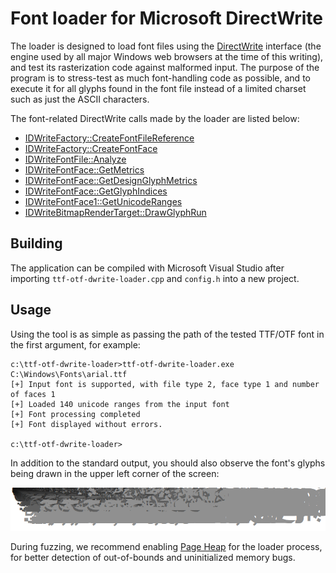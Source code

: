 # Font loader for Microsoft DirectWrite

The loader is designed to load font files using the [DirectWrite](https://docs.microsoft.com/en-us/windows/win32/directwrite/direct-write-portal) interface (the engine used by all major Windows web browsers at the time of this writing), and test its rasterization code against malformed input. The purpose of the program is to stress-test as much font-handling code as possible, and to execute it for all glyphs found in the font file instead of a limited charset such as just the ASCII characters.

The font-related DirectWrite calls made by the loader are listed below:

 - [IDWriteFactory::CreateFontFileReference](https://docs.microsoft.com/en-us/windows/win32/api/dwrite/nf-dwrite-idwritefactory-createfontfilereference)
 - [IDWriteFactory::CreateFontFace](https://docs.microsoft.com/en-us/windows/win32/api/dwrite/nf-dwrite-idwritefactory-createfontface)
 - [IDWriteFontFile::Analyze](https://docs.microsoft.com/en-us/windows/win32/api/dwrite/nf-dwrite-idwritefontfile-analyze)
 - [IDWriteFontFace::GetMetrics](https://docs.microsoft.com/en-us/windows/win32/api/dwrite/nf-dwrite-idwritefontface-getmetrics)
 - [IDWriteFontFace::GetDesignGlyphMetrics](https://docs.microsoft.com/en-us/windows/win32/api/dwrite/nf-dwrite-idwritefontface-getdesignglyphmetrics)
 - [IDWriteFontFace::GetGlyphIndices](https://docs.microsoft.com/en-us/windows/win32/api/dwrite/nf-dwrite-idwritefontface-getglyphindices)
 - [IDWriteFontFace1::GetUnicodeRanges](https://docs.microsoft.com/en-us/windows/win32/api/dwrite_1/nf-dwrite_1-idwritefontface1-getunicoderanges)
 - [IDWriteBitmapRenderTarget::DrawGlyphRun](https://docs.microsoft.com/en-us/windows/win32/api/dwrite/nf-dwrite-idwritebitmaprendertarget-drawglyphrun)

## Building

The application can be compiled with Microsoft Visual Studio after importing `ttf-otf-dwrite-loader.cpp` and `config.h` into a new project.

## Usage

Using the tool is as simple as passing the path of the tested TTF/OTF font in the first argument, for example:

```
c:\ttf-otf-dwrite-loader>ttf-otf-dwrite-loader.exe C:\Windows\Fonts\arial.ttf
[+] Input font is supported, with file type 2, face type 1 and number of faces 1
[+] Loaded 140 unicode ranges from the input font
[+] Font processing completed
[+] Font displayed without errors.

c:\ttf-otf-dwrite-loader>
```

In addition to the standard output, you should also observe the font's glyphs being drawn in the upper left corner of the screen:

![Font glyphs displayed on the screen as rasterized by DirectWrite](../images/loader-dwrite.png)

During fuzzing, we recommend enabling [Page Heap](https://docs.microsoft.com/en-us/windows-hardware/drivers/debugger/gflags-and-pageheap) for the loader process, for better detection of out-of-bounds and uninitialized memory bugs.
